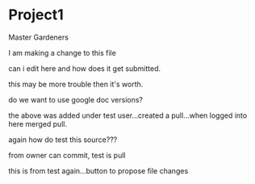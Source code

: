 # Project1
Master Gardeners

I am making a change to this file

can i edit here and how does it get submitted.

this may be more trouble then it's worth.

do we want to use google doc versions?

the above was added under test user...created a pull...when logged into here merged pull.

again how do test this source???

from owner can commit,  test is pull

this is from test again...button to propose file changes
